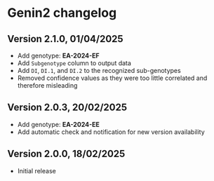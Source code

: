 # Genin2 changelog

## Version 2.1.0, 01/04/2025

- Add genotype: **EA-2024-EF**
- Add `Subgenotype` column to output data
- Add `DI`, `DI.1`, and `DI.2` to the recognized sub-genotypes
- Removed confidence values as they were too little correlated and therefore misleading

## Version 2.0.3, 20/02/2025

- Add genotype: **EA-2024-EE**
- Add automatic check and notification for new version availability


## Version 2.0.0, 18/02/2025

- Initial release
